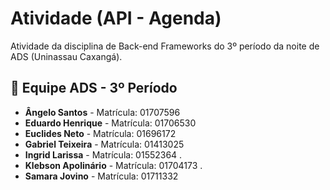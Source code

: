 # Atividade (API - Agenda) 
Atividade da disciplina de Back-end Frameworks do 3º período da noite de ADS (Uninassau Caxangá).
## 👥 Equipe ADS - 3º Período

- **Ângelo Santos** - Matrícula: 01707596
- **Eduardo Henrique** - Matrícula: 01706530
- **Euclides Neto** - Matrícula: 01696172
- **Gabriel Teixeira** - Matrícula: 01413025
- **Ingrid Larissa** - Matrícula: 01552364 .
- **Klebson Apolinário** - Matrícula: 01704173 .
- **Samara Jovino** - Matrícula: 01711332
